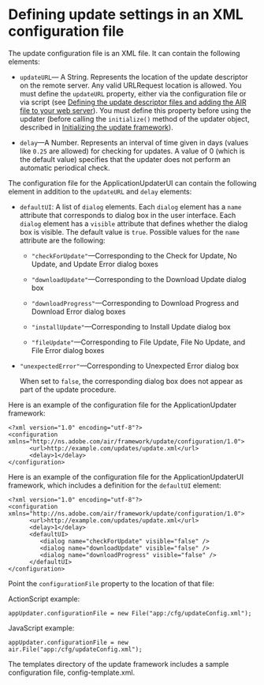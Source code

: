 # Defining update settings in an XML configuration file

<div>

The update configuration file is an XML file. It can contain the following
elements:

- `updateURL`— A String. Represents the location of the update descriptor on the
  remote server. Any valid URLRequest location is allowed. You must define the
  `updateURL` property, either via the configuration file or via script (see
  [Defining the update descriptor files and adding the AIR file to your web server](WS3A1F0087-BF77-45ed-B442-E654E5C7E8F1.html)).
  You must define this property before using the updater (before calling the
  `initialize()` method of the updater object, described in
  [Initializing the update framework](WS6C09B923-6464-472e-8EDA-0BAA0A2FFCA1.html)).

- `delay`—A Number. Represents an interval of time given in days (values like
  `0.25` are allowed) for checking for updates. A value of 0 (which is the
  default value) specifies that the updater does not perform an automatic
  periodical check.

The configuration file for the ApplicationUpdaterUI can contain the following
element in addition to the `updateURL` and `delay` elements:

- `defaultUI`: A list of `dialog` elements. Each `dialog` element has a `name`
  attribute that corresponds to dialog box in the user interface. Each `dialog`
  element has a `visible` attribute that defines whether the dialog box is
  visible. The default value is `true`. Possible values for the `name` attribute
  are the following:

  - `"checkForUpdate"`—Corresponding to the Check for Update, No Update, and
    Update Error dialog boxes

  - `"downloadUpdate"`—Corresponding to the Download Update dialog box

  - `"downloadProgress"`—Corresponding to Download Progress and Download Error
    dialog boxes

  - `"installUpdate"`—Corresponding to Install Update dialog box

  - `"fileUpdate"`—Corresponding to File Update, File No Update, and File Error
    dialog boxes

- `"unexpectedError"`—Corresponding to Unexpected Error dialog box

  When set to `false`, the corresponding dialog box does not appear as part of
  the update procedure.

Here is an example of the configuration file for the ApplicationUpdater
framework:

    <?xml version="1.0" encoding="utf-8"?>
    <configuration xmlns="http://ns.adobe.com/air/framework/update/configuration/1.0">
          <url>http://example.com/updates/update.xml</url>
          <delay>1</delay>
    </configuration>

Here is an example of the configuration file for the ApplicationUpdaterUI
framework, which includes a definition for the `defaultUI` element:

    <?xml version="1.0" encoding="utf-8"?>
    <configuration xmlns="http://ns.adobe.com/air/framework/update/configuration/1.0">
          <url>http://example.com/updates/update.xml</url>
          <delay>1</delay>
          <defaultUI>
             <dialog name="checkForUpdate" visible="false" />
             <dialog name="downloadUpdate" visible="false" />
             <dialog name="downloadProgress" visible="false" />
          </defaultUI>
    </configuration>

Point the `configurationFile` property to the location of that file:

ActionScript example:

<div>

    appUpdater.configurationFile = new File("app:/cfg/updateConfig.xml");

JavaScript example:

    appUpdater.configurationFile = new air.File("app:/cfg/updateConfig.xml");

</div>

The templates directory of the update framework includes a sample configuration
file, config-template.xml.

</div>

<div>

<div>



</div>

</div>
